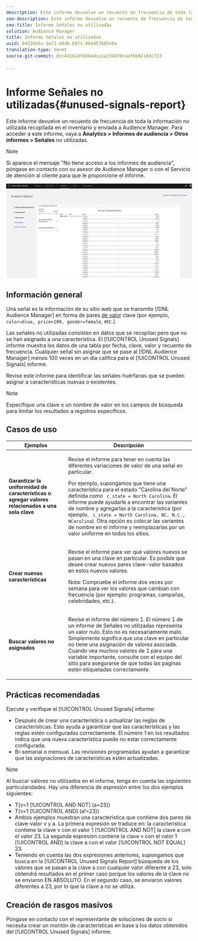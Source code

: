```yaml
---
description: Este informe devuelve un recuento de frecuencia de toda la información no utilizada recopilada en el inventario y enviada a Audience Manager.
seo-description: Este informe devuelve un recuento de frecuencia de toda la información no utilizada recopilada en el inventario y enviada a Audience Manager.
seo-title: Informe Señales no utilizadas
solution: Audience Manager
title: Informe Señales no utilizadas
uuid: 04334a5c-3e21-44db-b971-0b4457685e9a
translation-type: tm+mt
source-git-commit: dcc44161df89b44ca1a234070c4afbb0210dc723

---
```



# Informe Señales no utilizadas{#unused-signals-report}

Este informe devuelve un recuento de frecuencia de toda la información no utilizada recopilada en el inventario y enviada a Audience Manager. Para acceder a este informe, vaya a **Analytics > Informes de audiencia > Otros informes > Señales** no utilizadas.

>[!NOTE]
>
>Si aparece el mensaje &quot;No tiene acceso a los informes de audiencia&quot;, póngase en contacto con su asesor de Audience Manager o con el Servicio de atención al cliente para que le proporcione el informe.

![Captura de pantalla del informe Señales no utilizadas](/help/using/reporting/dynamic-reports/assets/unused-signals.png)

## Información general

Una señal es la información de su sitio web que se transmite [!DNL Audience Manager] en forma de pares [de valor](../../reference/key-value-pairs-explained.md) clave (por ejemplo, `color=blue, price>100, gender=female`, etc.).

Las señales no utilizadas consisten en datos que se recopilan pero que no se han asignado a una característica. El [!UICONTROL Unused Signals] informe muestra los datos de una tabla por fecha, clave, valor y recuento de frecuencia. Cualquier señal sin asignar que se pase al [!DNL Audience Manager] menos 100 veces en un día califica para el [!UICONTROL Unused Signals] informe.

Revise este informe para identificar las señales huérfanas que se pueden asignar a características nuevas o existentes.

>[!NOTE]
>
>Especifique una clave o un nombre de valor en los campos de búsqueda para limitar los resultados a registros específicos.

## Casos de uso

<table id="table_E5EE0EC078E14EF4B197243488517A2D"> 
 <thead> 
  <tr> 
   <th colname="col1" class="entry"> Ejemplos </th> 
   <th colname="col2" class="entry"> Descripción </th> 
  </tr> 
 </thead>
 <tbody> 
  <tr> 
   <td colname="col1"> <p><b>Garantizar la uniformidad de características o agregar valores relacionados a una sola clave</b> </p> </td> 
   <td colname="col2"> <p>Revise el informe para tener en cuenta las diferentes variaciones de valor de una señal en particular. </p> <p>Por ejemplo, supongamos que tiene una característica para el estado "Carolina del Norte" definida como <code> c_state = North Carolina</code>. El informe puede ayudarle a encontrar las variantes de nombre y agregarlas a la característica (por ejemplo, <code> c_state = North Carolina, NC, N.C., NCarolina</code>). Otra opción es colocar las variantes de nombre en el informe y reemplazarlas por un valor uniforme en todos los sitios. </p> <p> </p> </td> 
  </tr> 
  <tr> 
   <td colname="col1"> <p><b>Crear nuevas características</b> </p> </td> 
   <td colname="col2"> <p>Revise el informe para ver qué valores nuevos se pasan en una clave en particular. Es posible que desee crear nuevos pares clave-valor basados en estos nuevos valores. </p> <p> <p>Nota:  Compruebe el informe dos veces por semana para ver los valores que cambian con frecuencia (por ejemplo: programas, campañas, celebridades, etc.). </p> </p> </td> 
  </tr> 
  <tr> 
   <td colname="col1"> <p><b>Buscar valores no asignados</b> </p> </td> 
   <td colname="col2"> <p>Revise el informe del número 1. El número 1 de un informe de Señales <span class="wintitle"> no utilizadas</span> representa un valor nulo. Esto no es necesariamente malo. Simplemente significa que una clave en particular no tiene una asignación de valores asociada. Cuando vea muchos valores de 1 para una variable importante, consulte con el equipo del sitio para asegurarse de que todas las páginas estén etiquetadas correctamente. </p> </td> 
  </tr> 
 </tbody> 
</table>

## Prácticas recomendadas

Ejecute y verifique el [!UICONTROL Unused Signals] informe:

* Después de crear una característica o actualizar las reglas de características. Esto ayuda a garantizar que las características y las reglas estén configuradas correctamente. El número 1 en los resultados indica que una nueva característica puede no estar correctamente configurada.
* Bi-semanal o mensual. Las revisiones programadas ayudan a garantizar que las asignaciones de características estén actualizadas.

>[!NOTE]
>
>Al buscar valores no utilizados en el informe, tenga en cuenta las siguientes particularidades. Hay una diferencia de expresión entre los dos ejemplos siguientes:

* T(v=1 [!UICONTROL AND NOT] (a=23))
* T(v=1 [!UICONTROL AND] (a!=23))
* Ambos ejemplos muestran una característica que contiene dos pares de clave-valor v y a. La primera expresión se traduce en: la característica contiene la clave v con el valor 1 [!UICONTROL AND NOT] la clave a con el valor 23. La segunda expresión contiene la clave v con el valor 1 [!UICONTROL AND] la clave a con el valor [!UICONTROL NOT EQUAL] 23.
* Teniendo en cuenta las dos expresiones anteriores, supongamos que busca en la [!UICONTROL Unused Signals Report] búsqueda de los valores que se pasan a la clave a con cualquier valor diferente a 23, solo obtendrá resultados en el primer caso porque los valores de la clave no se enviaron EN ABSOLUTO. En el segundo caso, se enviaron valores diferentes a 23, por lo que la clave a no se utiliza.

## Creación de rasgos masivos

Póngase en contacto con el representante de soluciones de socio si necesita crear un montón de características en base a los datos obtenidos del [!UICONTROL Unused Signals] informe.

